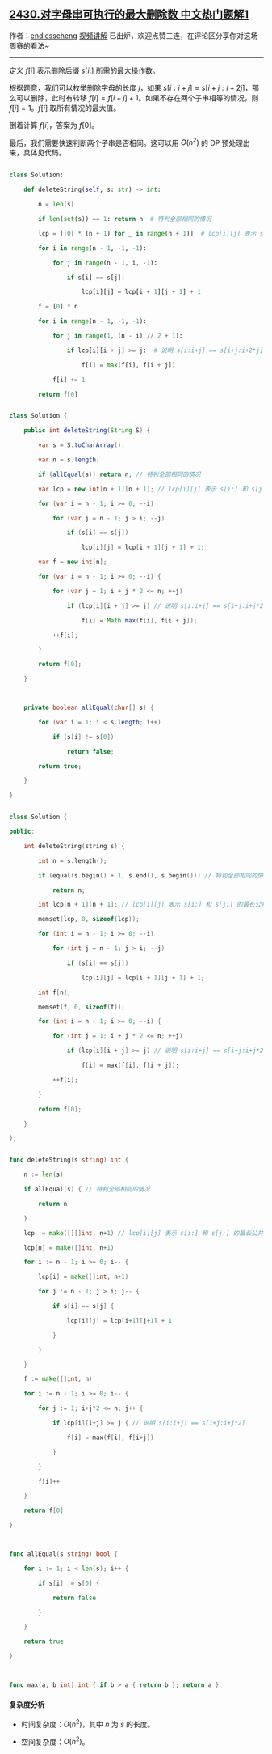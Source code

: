 ## [2430.对字母串可执行的最大删除数 中文热门题解1](https://leetcode.cn/problems/maximum-deletions-on-a-string/solutions/100000/xian-xing-dppythonjavacgo-by-endlesschen-gpx9)

作者：[endlesscheng](https://leetcode.cn/u/endlesscheng)
[视频讲解](https://www.bilibili.com/video/BV1kd4y1q7fC) 已出炉，欢迎点赞三连，在评论区分享你对这场周赛的看法~

---

定义 $f[i]$ 表示删除后缀 $s[i:]$ 所需的最大操作数。

根据题意，我们可以枚举删除字母的长度 $j$，如果 $s[i:i+j] = s[i+j:i+2j]$，那么可以删除，此时有转移 $f[i] = f[i+j] + 1$。如果不存在两个子串相等的情况，则 $f[i] = 1$。$f[i]$ 取所有情况的最大值。

倒着计算 $f[i]$，答案为 $f[0]$。

最后，我们需要快速判断两个子串是否相同。这可以用 $O(n^2)$ 的 DP 预处理出来，具体见代码。

```py [sol1-Python3]
class Solution:
    def deleteString(self, s: str) -> int:
        n = len(s)
        if len(set(s)) == 1: return n  # 特判全部相同的情况
        lcp = [[0] * (n + 1) for _ in range(n + 1)]  # lcp[i][j] 表示 s[i:] 和 s[j:] 的最长公共前缀
        for i in range(n - 1, -1, -1):
            for j in range(n - 1, i, -1):
                if s[i] == s[j]:
                    lcp[i][j] = lcp[i + 1][j + 1] + 1
        f = [0] * n
        for i in range(n - 1, -1, -1):
            for j in range(1, (n - i) // 2 + 1):
                if lcp[i][i + j] >= j:  # 说明 s[i:i+j] == s[i+j:i+2*j]
                    f[i] = max(f[i], f[i + j])
            f[i] += 1
        return f[0]
```

```java [sol1-Java]
class Solution {
    public int deleteString(String S) {
        var s = S.toCharArray();
        var n = s.length;
        if (allEqual(s)) return n; // 特判全部相同的情况
        var lcp = new int[n + 1][n + 1]; // lcp[i][j] 表示 s[i:] 和 s[j:] 的最长公共前缀
        for (var i = n - 1; i >= 0; --i)
            for (var j = n - 1; j > i; --j)
                if (s[i] == s[j])
                    lcp[i][j] = lcp[i + 1][j + 1] + 1;
        var f = new int[n];
        for (var i = n - 1; i >= 0; --i) {
            for (var j = 1; i + j * 2 <= n; ++j)
                if (lcp[i][i + j] >= j) // 说明 s[i:i+j] == s[i+j:i+j*2]
                    f[i] = Math.max(f[i], f[i + j]);
            ++f[i];
        }
        return f[0];
    }

    private boolean allEqual(char[] s) {
        for (var i = 1; i < s.length; i++)
            if (s[i] != s[0])
                return false;
        return true;
    }
}
```

```cpp [sol1-C++]
class Solution {
public:
    int deleteString(string s) {
        int n = s.length();
        if (equal(s.begin() + 1, s.end(), s.begin())) // 特判全部相同的情况
            return n;
        int lcp[n + 1][n + 1]; // lcp[i][j] 表示 s[i:] 和 s[j:] 的最长公共前缀
        memset(lcp, 0, sizeof(lcp));
        for (int i = n - 1; i >= 0; --i)
            for (int j = n - 1; j > i; --j)
                if (s[i] == s[j])
                    lcp[i][j] = lcp[i + 1][j + 1] + 1;
        int f[n];
        memset(f, 0, sizeof(f));
        for (int i = n - 1; i >= 0; --i) {
            for (int j = 1; i + j * 2 <= n; ++j)
                if (lcp[i][i + j] >= j) // 说明 s[i:i+j] == s[i+j:i+j*2]
                    f[i] = max(f[i], f[i + j]);
            ++f[i];
        }
        return f[0];
    }
};
```

```go [sol1-Go]
func deleteString(s string) int {
	n := len(s)
	if allEqual(s) { // 特判全部相同的情况
		return n
	}
	lcp := make([][]int, n+1) // lcp[i][j] 表示 s[i:] 和 s[j:] 的最长公共前缀
	lcp[n] = make([]int, n+1)
	for i := n - 1; i >= 0; i-- {
		lcp[i] = make([]int, n+1)
		for j := n - 1; j > i; j-- {
			if s[i] == s[j] {
				lcp[i][j] = lcp[i+1][j+1] + 1
			}
		}
	}
	f := make([]int, n)
	for i := n - 1; i >= 0; i-- {
		for j := 1; i+j*2 <= n; j++ {
			if lcp[i][i+j] >= j { // 说明 s[i:i+j] == s[i+j:i+j*2]
				f[i] = max(f[i], f[i+j])
			}
		}
		f[i]++
	}
	return f[0]
}

func allEqual(s string) bool {
	for i := 1; i < len(s); i++ {
		if s[i] != s[0] {
			return false
		}
	}
	return true
}

func max(a, b int) int { if b > a { return b }; return a }
```

#### 复杂度分析

- 时间复杂度：$O(n^2)$，其中 $n$ 为 $s$ 的长度。
- 空间复杂度：$O(n^2)$。
